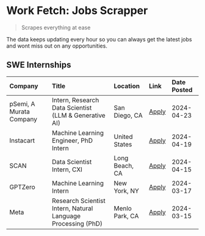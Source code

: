 # Work Fetch: Jobs Scrapper
> Scrapes everything at ease

The data keeps updating every hour so you can always get the latest jobs and wont miss out on any opportunities.

## SWE Internships
<!--START_SECTION:workfetch-->
| Company                 | Title                                                        | Location       | Link                                                                                                                                                                                                                                                                           | Date Posted   |
|:------------------------|:-------------------------------------------------------------|:---------------|:-------------------------------------------------------------------------------------------------------------------------------------------------------------------------------------------------------------------------------------------------------------------------------|:--------------|
| pSemi, A Murata Company | Intern, Research Data Scientist (LLM & Generative AI)        | San Diego, CA  | [Apply](https://www.linkedin.com/jobs/view/intern-research-data-scientist-llm-generative-ai-at-psemi-a-murata-company-3887074168?position=8&pageNum=0&refId=q%2B5yYsgqEBFpU9vJ%2FgArbg%3D%3D&trackingId=0nBWhfTjkiwXdsN5y8rkCA%3D%3D&trk=public_jobs_jserp-result_search-card) | 2024-04-23    |
| Instacart               | Machine Learning Engineer, PhD Intern                        | United States  | [Apply](https://www.linkedin.com/jobs/view/machine-learning-engineer-phd-intern-at-instacart-3901991739?position=2&pageNum=0&refId=q%2B5yYsgqEBFpU9vJ%2FgArbg%3D%3D&trackingId=EdJy0Hx6pbCu%2Fg4O09rI3g%3D%3D&trk=public_jobs_jserp-result_search-card)                        | 2024-04-19    |
| SCAN                    | Data Scientist Intern, CXI                                   | Long Beach, CA | [Apply](https://www.linkedin.com/jobs/view/data-scientist-intern-cxi-at-scan-3899690492?position=7&pageNum=0&refId=q%2B5yYsgqEBFpU9vJ%2FgArbg%3D%3D&trackingId=Ia54i5tDZJIiJs8HpPnKgA%3D%3D&trk=public_jobs_jserp-result_search-card)                                          | 2024-04-15    |
| GPTZero                 | Machine Learning Intern                                      | New York, NY   | [Apply](https://www.linkedin.com/jobs/view/machine-learning-intern-at-gptzero-3860723963?position=6&pageNum=0&refId=q%2B5yYsgqEBFpU9vJ%2FgArbg%3D%3D&trackingId=SAhEwtILReVfv5aceG66UA%3D%3D&trk=public_jobs_jserp-result_search-card)                                         | 2024-03-17    |
| Meta                    | Research Scientist Intern, Natural Language Processing (PhD) | Menlo Park, CA | [Apply](https://www.linkedin.com/jobs/view/research-scientist-intern-natural-language-processing-phd-at-meta-3858718375?position=9&pageNum=0&refId=q%2B5yYsgqEBFpU9vJ%2FgArbg%3D%3D&trackingId=oDCHD0FU0mT0vW9C64DpJQ%3D%3D&trk=public_jobs_jserp-result_search-card)          | 2024-03-15    |
<!--END_SECTION:workfetch-->
